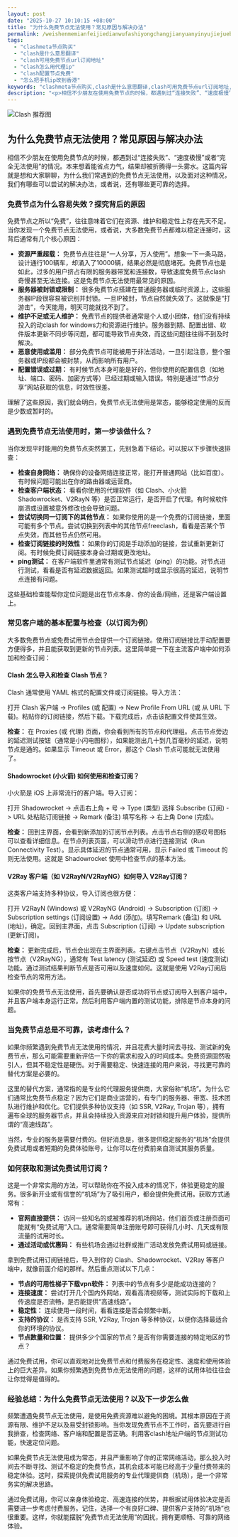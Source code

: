 ```yaml
---
layout: post
date: "2025-10-27 10:10:15 +08:00"
title: "为什么免费节点无法使用？常见原因与解决办法"
permalink: /weishenmemianfeijiedianwufashiyongchangjianyuanyinyujiejuebanfa/
tags:
  - "clashmeta节点购买"
  - "clash是什么意思翻译"
  - "clash可用免费节点url订阅地址"
  - "clash怎么用代理ip"
  - "clash配置节点免费"
  - "怎么把手机ip改到香港"
keywords: "clashmeta节点购买,clash是什么意思翻译,clash可用免费节点url订阅地址,clash怎么用代理ip,clash配置节点免费,怎么把手机ip改到香港"
description: "<p>相信不少朋友在使用免费节点的时候，都遇到过“连接失败”、“速度极慢”或者“完全无法使用”的情况。本来想着能省点力气，结果却被折腾得一头雾水。这篇内容就是想和大家聊聊，为什么我们常遇到的免费节点无法使用，以及面对这种情况，我们有哪些可以尝试的解决办法，或者说，还有哪些更可靠的选择。</p>"
---
```


![Clash 推荐图](https://clashjd.github.io/assets/img/免费订阅机场.png)

## 为什么免费节点无法使用？常见原因与解决办法

<p>相信不少朋友在使用免费节点的时候，都遇到过“连接失败”、“速度极慢”或者“完全无法使用”的情况。本来想着能省点力气，结果却被折腾得一头雾水。这篇内容就是想和大家聊聊，为什么我们常遇到的免费节点无法使用，以及面对这种情况，我们有哪些可以尝试的解决办法，或者说，还有哪些更可靠的选择。</p>
<h3>免费节点为什么容易失效？探究背后的原因</h3>
<p>免费节点之所以“免费”，往往意味着它们在资源、维护和稳定性上存在先天不足。当你发现一个免费节点无法使用，或者说，大多数免费节点都难以稳定连接时，这背后通常有几个核心原因：</p>
<ul>
<li><strong>资源严重超载：</strong> 免费节点往往是“一人分享，万人使用”。想象一下一条马路，设计通行100辆车，却涌入了10000辆，结果必然是彻底堵死。免费节点也是如此，过多的用户挤占有限的服务器带宽和连接数，导致速度免费节点clash奇慢甚至无法连接。这是免费节点无法使用最常见的原因。</li>
<li><strong>服务器被封锁或限制：</strong> 很多免费节点搭建在普通服务器或临时资源上，这些服务器IP段很容易被识别并封锁。一旦IP被封，节点自然就失效了。这就像是“打游击”，今天能用，明天可能就找不到了。</li>
<li><strong>维护不足或无人维护：</strong> 免费节点的提供者通常是个人或小团体，他们没有持续投入的动clash for windows力和资源进行维护。服务器到期、配置出错、软件版本更新不同步等问题，都可能导致节点失效，而这些问题往往得不到及时解决。</li>
<li><strong>恶意使用或滥用：</strong> 部分免费节点可能被用于非法活动，一旦引起注意，整个服务器或IP段都会被封禁，从而影响所有用户。</li>
<li><strong>配置错误或过期：</strong> 有时候节点本身可能是好的，但你使用的配置信息（如地址、端口、密码、加密方式等）已经过期或输入错误。特别是通过“节点分享”网站获取的信息，时效性很差。</li>
</ul>
<p>理解了这些原因，我们就会明白，免费节点无法使用是常态，能够稳定使用的反而是少数或暂时的。</p>
<h3>遇到免费节点无法使用时，第一步该做什么？</h3>
<p>当你发现平时能用的免费节点突然罢工，先别急着下结论。可以按以下步骤快速排查：</p>
<ul>
<li><strong>检查自身网络：</strong> 确保你的设备网络连接正常，能打开普通网站（比如百度）。有时候问题可能出在你的路由器或运营商。</li>
<li><strong>检查客户端状态：</strong> 看看你使用的代理软件（如 Clash、小火箭 Shadowrocket、V2RayN 等）是否正常运行，是否开启了代理。有时候软件崩溃或设置被意外修改也会导致问题。</li>
<li><strong>尝试切换同一订阅下的其他节点：</strong> 如果你使用的是一个免费的订阅链接，里面可能有多个节点。尝试切换到列表中的其他节点freeclash，看看是否某个节点失效，而其他节点仍然可用。</li>
<li><strong>检查订阅链接的时效性：</strong> 如果你的订阅是手动添加的链接，尝试重新更新订阅。有时候免费订阅链接本身会过期或更改地址。</li>
<li><strong>ping测试：</strong> 在客户端软件里通常有测试节点延迟（ping）的功能。对节点进行测试，看看是否有延迟数据返回。如果测试超时或显示很高的延迟，说明节点连接有问题。</li>
</ul>
<p>这些基础检查能帮你定位问题是出在节点本身、你的设备/网络，还是客户端设置上。</p>
<h3>常见客户端的基本配置与检查（以订阅为例）</h3>
<p>大多数免费节点或免费试用节点会提供一个订阅链接。使用订阅链接比手动配置要方便得多，并且能获取到更新的节点列表。这里简单提一下在主流客户端中如何添加和检查订阅：</p>
<h4>Clash 怎么导入和检查 Clash 节点？</h4>
<p>Clash 通常使用 YAML 格式的配置文件或订阅链接。导入方法：</p>
<p>打开 Clash 客户端 -> Profiles (或 配置) -> New Profile From URL (或 从 URL 下载)。粘贴你的订阅链接，然后下载。下载完成后，点击该配置文件使其生效。</p>
<p><strong>检查：</strong> 在 Proxies (或 代理) 页面，你会看到所有的节点和代理组。点击节点旁边的延迟测试按钮（通常是小闪电图标），如果能测出几十到几百毫秒的延迟，说明节点是通的。如果显示 Timeout 或 Error，那这个 Clash 节点可能就无法使用了。</p>
<h4>Shadowrocket (小火箭) 如何使用和检查订阅？</h4>
<p>小火箭是 iOS 上非常流行的客户端。导入订阅：</p>
<p>打开 Shadowrocket -> 点击右上角 + 号 -> Type (类型) 选择 Subscribe (订阅) -> URL 处粘贴订阅链接 -> Remark (备注) 填写名称 -> 右上角 Done (完成)。</p>
<p><strong>检查：</strong> 回到主界面，会看到新添加的订阅节点列表。点击节点右侧的感叹号图标可以查看详细信息。在节点列表页面，可以滑动节点进行连接测试（Run Connectivity Test）。显示具体延迟的节点通常可用，显示 Failed 或 Timeout 的则无法使用。这就是 Shadowrocket 使用中检查节点的基本方法。</p>
<h4>V2Ray 客户端（如 V2RayN/V2RayNG）如何导入 V2Ray订阅？</h4>
<p>这类客户端支持多种协议，导入订阅也很方便：</p>
<p>打开 V2RayN (Windows) 或 V2RayNG (Android) -> Subscription (订阅) -> Subscription settings (订阅设置) -> Add (添加)。填写Remark (备注) 和 URL (地址)，确定。回到主界面，点击 Subscription (订阅) -> Update subscription (更新订阅)。</p>
<p><strong>检查：</strong> 更新完成后，节点会出现在主界面列表。右键点击节点（V2RayN）或长按节点（V2RayNG），通常有 Test latency (测试延迟) 或 Speed test (速度测试) 功能。通过测试结果判断节点是否可用以及速度如何。这就是使用 V2Ray订阅后检查节点的常用方法。</p>
<p>如果你的免费节点无法使用，首先要确认是否成功将节点或订阅导入到客户端中，并且客户端本身运行正常。然后利用客户端内置的测试功能，排除是节点本身的问题。</p>
<h3>当免费节点总是不可靠，该考虑什么？</h3>
<p>如果你频繁遇到免费节点无法使用的情况，并且花费大量时间去寻找、测试新的免费节点，那么可能需要重新评估一下你的需求和投入的时间成本。免费资源固然吸引人，但其不稳定性是硬伤。对于需要稳定、快速连接的用户来说，寻找更可靠的替代方案是必要的。</p>
<p>这里的替代方案，通常指的是专业的代理服务提供商，大家俗称“机场”。为什么它们通常比免费节点稳定？因为它们是商业运营的，有专门的服务器、带宽、技术团队进行维护和优化。它们提供多种协议支持（如 SSR, V2Ray, Trojan 等），拥有遍布全球的服务器节点，并且会持续投入资源来应对封锁和提升用户体验，提供所谓的“高速线路”。</p>
<p>当然，专业的服务是需要付费的。但好消息是，很多提供稳定服务的“机场”会提供免费试用或者短期的免费体验账号，让你可以在付费前亲自测试其服务质量。</p>
<h3>如何获取和测试免费试用订阅？</h3>
<p>这是一个非常实用的方法，可以帮助你在不投入成本的情况下，体验更稳定的服务。很多新开业或有信誉的“机场”为了吸引用户，都会提供免费试用。获取方式通常有：</p>
<ul>
<li><strong>官网直接提供：</strong> 访问一些知名的或被推荐的机场网站，他们首页或注册页面可能就有“免费试用”入口。通常需要简单注册账号即可获得几小时、几天或有限流量的试用时长。</li>
<li><strong>通过活动或优惠码：</strong> 有些机场会通过社群或推广活动发放免费试用码或链接。</li>
</ul>
<p>拿到免费试用订阅链接后，导入到你的 Clash、Shadowrocket、V2Ray 等客户端中，就像前面介绍的那样。然后重点测试以下几点：</p>
<ul>
<li><strong>节点的可用性梯子下载vpn软件：</strong> 列表中的节点有多少是能成功连接的？</li>
<li><strong>连接速度：</strong> 尝试打开几个国内外网站，观看高清视频等，测试实际的下载和上传速度是否流畅，是否能提供“高速线路”。</li>
<li><strong>稳定性：</strong> 连续使用一段时间，看看连接是否会频繁中断。</li>
<li><strong>支持的协议：</strong> 是否支持 SSR, V2Ray, Trojan 等多种协议，以便你选择最适合你的环境的协议。</li>
<li><strong>节点数量和位置：</strong> 提供多少个国家的节点？是否有你需要连接的特定地区的节点？</li>
</ul>
<p>通过免费试用，你可以直观地对比免费节点和付费服务在稳定性、速度和使用体验上的巨大差异。如果你频繁遇到免费节点无法使用的问题，这样的试用体验往往会让你觉得是值得的。</p>
<h3>经验总结：为什么免费节点无法使用？以及下一步怎么做</h3>
<p>频繁遭遇免费节点无法使用，是使用免费资源难以避免的困境。其根本原因在于资源有限、维护不足以及易受封锁影响。当你发现免费节点不工作时，首先要进行自我排查，检查网络、客户端和配置是否正确。利用客clash地址户端的节点测试功能，快速定位问题。</p>
<p>如果免费节点无法使用成为常态，并且严重影响了你的正常网络活动，那么投入时间去不断寻找、测试不稳定的免费节点，其机会成本可能已经高于少量付费带来的稳定体验。这时，探索提供免费试用服务的专业代理提供商（机场），是一个非常务实的解决思路。</p>
<p>通过免费试用，你可以亲身体验稳定、高速连接的优势，并根据试用体验决定是否需要进一步考虑付费服务。记住，选择一个有良好口碑、提供客户支持的“机场”也很重要。这样，你就能摆脱“免费节点无法使用”的困扰，拥有更顺畅、可靠的网络体验。</p>